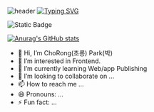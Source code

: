 
![header](https://capsule-render.vercel.app/api?type=wave&color=auto&height=300&section=header&text=capsule%20render&fontSize=90)
[![Typing SVG](https://readme-typing-svg.demolab.com?font=Fira+Code&weight=600&size=30&pause=1000&color=F7EE80&random=false&width=435&lines=The+five+boxing+wizards+jump+quickly)](https://git.io/typing-svg)

![Static Badge](https://img.shields.io/badge/any_test?logo=bitcoin&label=test&color=grey)

[![Anurag's GitHub stats](https://github-readme-stats.vercel.app/api?username=anuraghazra)](https://github.com/anuraghazra/github-readme-stats)

- 👋 Hi, I’m
              ChoRong(초롱) Park(박) 
- 👀 I’m interested in
               Frontend.
- 🌱 I’m currently learning
               Web/app Publishing
- 💞️ I’m looking to collaborate on ...
- 📫 How to reach me ...
- 😄 Pronouns: ...
- ⚡ Fun fact: ...



<!---
MathDev-park/MathDev-park is a ✨ special ✨ repository because its `README.md` (this file) appears on your GitHub profile.
You can click the Preview link to take a look at your changes.

header : https://github.com/kyechan99/capsule-render?tab=readme-ov-file
title : https://readme-typing-svg.demolab.com/demo/
badge : https://shields.io/badges/static-badge
--->
